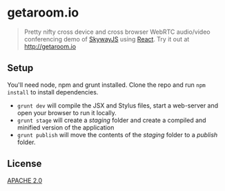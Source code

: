 getaroom.io
====

> Pretty nifty cross device and cross browser WebRTC audio/video conferencing demo of [SkywayJS](http://github.com/Temasys/SkywayJS) using [React](http://facebook.github.io/react/).
> Try it out at http://getaroom.io


Setup
----

You'll need node, npm and grunt installed. Clone the repo and run `npm install` to install dependencies.

- `grunt dev` will compile the JSX and Stylus files, start a web-server and open your browser to run it locally.
- `grunt stage` will create a _staging_ folder and create a compiled and minified version of the application
- `grunt publish` will move the contents of the _staging_ folder to a _publish_ folder.


License
----

[APACHE 2.0](http://www.apache.org/licenses/LICENSE-2.0.html)



